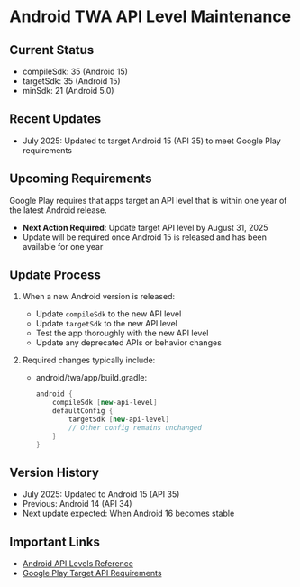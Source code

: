# Android TWA API Level Maintenance

## Current Status
- compileSdk: 35 (Android 15)
- targetSdk: 35 (Android 15)
- minSdk: 21 (Android 5.0)

## Recent Updates
- July 2025: Updated to target Android 15 (API 35) to meet Google Play requirements

## Upcoming Requirements
Google Play requires that apps target an API level that is within one year of the latest Android release.

- **Next Action Required**: Update target API level by August 31, 2025
- Update will be required once Android 15 is released and has been available for one year

## Update Process
1. When a new Android version is released:
   - Update `compileSdk` to the new API level
   - Update `targetSdk` to the new API level
   - Test the app thoroughly with the new API level
   - Update any deprecated APIs or behavior changes

2. Required changes typically include:
   - android/twa/app/build.gradle:
     ```gradle
     android {
         compileSdk [new-api-level]
         defaultConfig {
             targetSdk [new-api-level]
             // Other config remains unchanged
         }
     }
     ```

## Version History
- July 2025: Updated to Android 15 (API 35)
- Previous: Android 14 (API 34)
- Next update expected: When Android 16 becomes stable

## Important Links
- [Android API Levels Reference](https://developer.android.com/tools/releases/platforms)
- [Google Play Target API Requirements](https://developer.android.com/google/play/requirements/target-sdk)